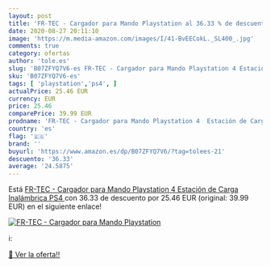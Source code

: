 ```yaml
---
layout: post
title: 'FR-TEC - Cargador para Mando Playstation al 36.33 % de descuento'
date: 2020-08-27 20:11:10
image: 'https://m.media-amazon.com/images/I/41-BvEECokL._SL400_.jpg'
comments: true
category: ofertas
author: 'tole.es'
slug: 'B07ZFYQ7V6-es FR-TEC - Cargador para Mando Playstation 4 Estación de...'
sku: 'B07ZFYQ7V6-es'
tags: [ 'playstation','ps4', ]
actualPrice: 25.46 EUR
currency: EUR
price: 25.46
comparePrice: 39.99 EUR
prodname: 'FR-TEC - Cargador para Mando Playstation 4  Estación de Carga Inalámbrica  PS4 '
country: 'es'
flag: '🇪🇸'
brand: ''
buyurl: 'https://www.amazon.es/dp/B07ZFYQ7V6/?tag=tolees-21'
descuento: '36.33'
average: '24.5875'
---
```


Está [FR-TEC - Cargador para Mando Playstation 4  Estación de Carga Inalámbrica  PS4 ](https://www.amazon.es/dp/B07ZFYQ7V6/?tag=tolees-21) con 36.33 de descuento por 25.46 EUR (original: 39.99 EUR) en el siguiente enlace!

[![FR-TEC - Cargador para Mando Playstation](https://m.media-amazon.com/images/I/41-BvEECokL._SL400_.jpg)](https://www.amazon.es/dp/B07ZFYQ7V6/?tag=tolees-21)

ℹ️:


[🛒 Ver la oferta!!](https://www.amazon.es/dp/B07ZFYQ7V6/?tag=tolees-21)
